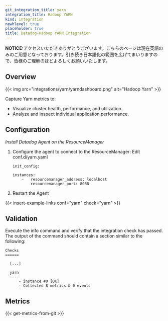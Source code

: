 ```yaml
---
git_integration_title: yarn
integration_title: Hadoop YARN
kind: integration
newhlevel: true
placeholder: true
title: Datadog-Hadoop YARN Integration
---
```


<div class='alert alert-info'><strong>NOTICE:</strong>アクセスいただきありがとうございます。こちらのページは現在英語のみのご用意となっております。引き続き日本語化の範囲を広げてまいりますので、皆様のご理解のほどよろしくお願いいたします。</div>


## Overview

{{< img src="integrations/yarn/yarndashboard.png" alt="Hadoop Yarn" >}}

Capture Yarn metrics to:

* Visualize cluster health, performance, and utilization.
* Analyze and inspect individual application performance.

## Configuration

*Install Datadog Agent on the ResourceManager*

1.  Configure the agent to connect to the ResourceManager: Edit conf.d/yarn.yaml

        init_config:

        instances:
            -   resourcemanager_address: localhost
                resourcemanager_port: 8088


2.  Restart the Agent

{{< insert-example-links conf="yarn" check="yarn" >}}


## Validation

Execute the info command and verify that the integration check has passed. The output of the command should contain a section similar to the following:

    Checks
    ======

      [...]

      yarn
      ----
          - instance #0 [OK]
          - Collected 8 metrics & 0 events


## Metrics

{{< get-metrics-from-git >}}
